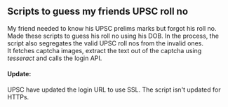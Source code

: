 ## Scripts to guess my friends UPSC roll no

My friend needed to know his UPSC prelims marks but forgot his roll no.
Made these scripts to guess his roll no using his DOB. In the process, the script also segregates the valid UPSC roll nos from the invalid ones.   
It fetches captcha images, extract the text out of the captcha using _tesseract_ and calls the login API.

#### Update:

UPSC have updated the login URL to use SSL. The script isn't updated for HTTPs.
